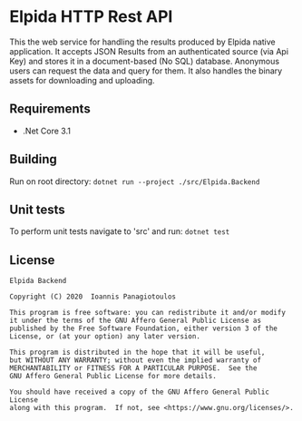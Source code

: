 # Elpida HTTP Rest API

This the web service for handling the results produced by Elpida native application. 
It accepts JSON Results from an authenticated source (via Api Key) and stores it in a document-based (No SQL) 
database. Anonymous users can request the data and query for them. It also handles the binary assets for downloading
and uploading.

## Requirements
* .Net Core 3.1

## Building
Run on root directory:
`dotnet run --project ./src/Elpida.Backend`

## Unit tests
To perform unit tests navigate to 'src' and run:
`dotnet test`

## License

    Elpida Backend
    
    Copyright (C) 2020  Ioannis Panagiotoulos

    This program is free software: you can redistribute it and/or modify
    it under the terms of the GNU Affero General Public License as
    published by the Free Software Foundation, either version 3 of the
    License, or (at your option) any later version.

    This program is distributed in the hope that it will be useful,
    but WITHOUT ANY WARRANTY; without even the implied warranty of
    MERCHANTABILITY or FITNESS FOR A PARTICULAR PURPOSE.  See the
    GNU Affero General Public License for more details.

    You should have received a copy of the GNU Affero General Public License
    along with this program.  If not, see <https://www.gnu.org/licenses/>.